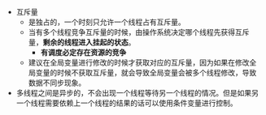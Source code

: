 - 互斥量
	- 是独占的，一个时刻只允许一个线程占有互斥量。
	- 当有多个线程竞争互斥量的时候，由操作系统决定哪个线程先获得互斥量，**剩余的线程进入挂起的状态**。
		- **有调度必定存在资源的竞争**
	- 建议在全局变量进行修改的时候才获取对应的互斥量，因为如果在修改全局变量的时候不获取互斥量，就会导致全局变量会被多个线程修改，导致数据不同步现象。
- 多线程之间是异步的，不会出现一个线程等待另一个线程的情况。但是如果另一个线程需要依赖上一个线程的结果的话可以使用条件变量进行控制。